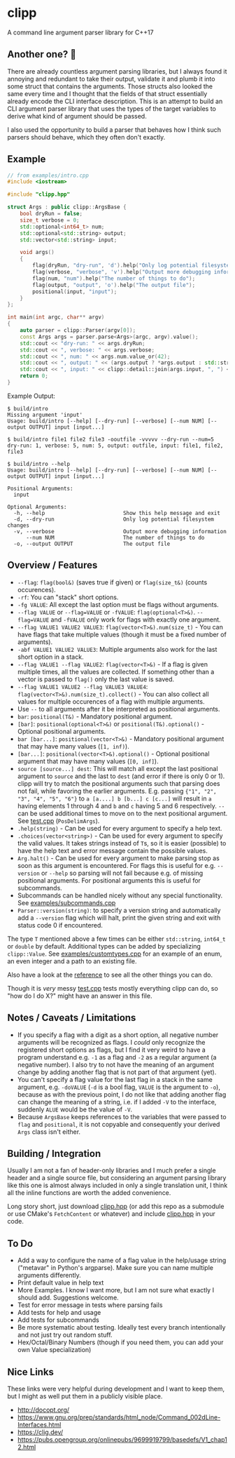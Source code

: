 # clipp
A command line argument parser library for C++17

## Another one? 🤨
There are already countless argument parsing libraries, but I always found it annoying and redundant to take their output, validate it and plumb it into some struct that contains the arguments. Those structs also looked the same every time and I thought that the fields of that struct essentially already encode the CLI interface description. This is an attempt to build an CLI argument parser library that uses the types of the target variables to derive what kind of argument should be passed.

I also used the opportunity to build a parser that behaves how I think such parsers should behave, which they often don't exactly.

## Example
```cpp
// from examples/intro.cpp
#include <iostream>

#include "clipp.hpp"

struct Args : public clipp::ArgsBase {
    bool dryRun = false;
    size_t verbose = 0;
    std::optional<int64_t> num;
    std::optional<std::string> output;
    std::vector<std::string> input;

    void args()
    {
        flag(dryRun, "dry-run", 'd').help("Only log potential filesystem changes");
        flag(verbose, "verbose", 'v').help("Output more debugging information");
        flag(num, "num").help("The number of things to do");
        flag(output, "output", 'o').help("The output file");
        positional(input, "input");
    }
};

int main(int argc, char** argv)
{
    auto parser = clipp::Parser(argv[0]);
    const Args args = parser.parse<Args>(argc, argv).value();
    std::cout << "dry-run: " << args.dryRun;
    std::cout << ", verbose: " << args.verbose;
    std::cout << ", num: " << args.num.value_or(42);
    std::cout << ", output: " << (args.output ? *args.output : std::string("<none>"));
    std::cout << ", input: " << clipp::detail::join(args.input, ", ") << std::endl;
    return 0;
}
```

Example Output:

```shell
$ build/intro
Missing argument 'input'
Usage: build/intro [--help] [--dry-run] [--verbose] [--num NUM] [--output OUTPUT] input [input...]

$ build/intro file1 file2 file3 -ooutfile -vvvvv --dry-run --num=5
dry-run: 1, verbose: 5, num: 5, output: outfile, input: file1, file2, file3

$ build/intro --help
Usage: build/intro [--help] [--dry-run] [--verbose] [--num NUM] [--output OUTPUT] input [input...]

Positional Arguments:
  input

Optional Arguments:
  -h, --help                         Show this help message and exit
  -d, --dry-run                      Only log potential filesystem changes
  -v, --verbose                      Output more debugging information
      --num NUM                      The number of things to do
  -o, --output OUTPUT                The output file
```

## Overview / Features
* `--flag`: `flag(bool&)` (saves true if given) or `flag(size_t&)` (counts occurences).
* `-rf`: You can "stack" short options.
* `-fg VALUE`: All except the last option must be flags without arguments.
* `--flag VALUE` or `--flag=VALUE` or `-fVALUE`: `flag(optional<T>&)`. `--flag=VALUE` and `-fVALUE` only work for flags with exactly one argument.
* `--flag VALUE1 VALUE2 VALUE3`: `flag(vector<T>&).num(size_t)` - You can have flags that take multiple values (though it must be a fixed number of arguments).
* `-abf VALUE1 VALUE2 VALUE3`: Multiple arguments also work for the last short option in a stack.
* `--flag VALUE1 --flag VALUE2`: `flag(vector<T>&)` - If a flag is given multiple times, all the values are collected. If something other than a vector is passed to `flag()` only the last value is saved.
* `--flag VALUE1 VALUE2 --flag VALUE3 VALUE4`: `flag(vector<T>&).num(size_t).collect()` - You can also collect all values for multiple occurences of a flag with multiple arguments.
* Use `--` to all arguments after it be interpreted as positional arguments.
* `bar`: `positional(T&)` - Mandatory positional argument.
* `[bar]`: `positional(optional<T>&)` or `positional(T&).optional()` - Optional positional arguments.
* `bar [bar...]`: `positional(vector<T>&)` - Mandatory positional argument that may have many values (`[1, inf)`).
* `[bar...]`: `positional(vector<T>&).optional()` - Optional positional argument that may have many values (`[0, inf]`).
* `source [source...] dest`: This will match all except the last positional argument to `source` and the last to `dest` (and error if there is only 0 or 1). clipp will try to match the positional arguments such that parsing does not fail, while favoring the earlier arguments. E.g. passing `{"1", "2", "3", "4", "5", "6"}` to `a [a....] b [b...] c [c...]` will result in `a` having elements 1 through 4 and `b` and `c` having 5 and 6 respectively. `--` can be used additional times to move on to the next positional argument. See [test.cpp](./test.cpp) (`PosDelimArgs`).
* `.help(string)` - Can be used for every argument to specify a help text.
* `.choices(vector<string>)` - Can be used for every argument to specify the valid values. It takes strings instead of `T`s, so it is easier (possible) to have the help text and error message contain the possible values.
* `Arg.halt()` - Can be used for every argument to make parsing stop as soon as this argument is encountered. For flags this is useful for e.g. `--version` or `--help` so parsing will not fail because e.g. of missing positional arguments. For positional arguments this is useful for subcommands.
* Subcommands can be handled nicely without any special functionality. See [examples/subcommands.cpp](./examples/subcommands.cpp)
* `Parser::version(string)`: to specify a version string and automatically add a `--version` flag which will halt, print the given string and exit with status code 0 if encountered.

The type `T` mentioned above a few times can be either `std::string`, `int64_t` or `double` by default. Additional types can be added by specializing `clipp::Value`. See [examples/customtypes.cpp](./examples/customtypes.cpp) for an example of an enum, an even integer and a path to an existing file.

Also have a look at the [reference](./reference.md) to see all the other things you can do.

Though it is *very* messy [test.cpp](./test.cpp) tests mostly everything clipp can do, so "how do I do X?" might have an answer in this file.

## Notes / Caveats / Limitations
* If you specify a flag with a digit as a short option, all negative number arguments will be recognized as flags. I *could* only recognize the registered short options as flags, but I find it very weird to have a program understand e.g. `-1` as a flag and `-2` as a regular argument (a negative number). I also try to not have the meaning of an argument change by adding another flag that is not part of that argument (yet).
* You can't specify a flag value for the last flag in a stack in the same argument, e.g. `-doVALUE` (`-d` is a bool flag, `VALUE` is the argument to `-o`), because as with the previous point, I do not like that adding another flag can change the meaning of a string, i.e. if I added `-V` to the interface, suddenly `ALUE` would be the value of `-V`.
* Because `ArgsBase` keeps references to the variables that were passed to `flag` and `positional`, it is not copyable and consequently your derived `Args` class isn't either.

## Building / Integration
Usually I am not a fan of header-only libraries and I much prefer a single header and a single source file, but considering an argument parsing library like this one is almost always included in only a single translation unit, I think all the inline functions are worth the added convenience.

Long story short, just download [clipp.hpp](./clipp.hpp) (or add this repo as a submodule or use CMake's `FetchContent` or whatever) and include [clipp.hpp](./clipp.hpp) in your code.

## To Do
* Add a way to configure the name of a flag value in the help/usage string ("metavar" in Python's argparse). Make sure you can name multiple arguments differently.
* Print default value in help text
* More Examples. I know I want more, but I am not sure what exactly I should add. Suggestions welcome.
* Test for error message in tests where parsing fails
* Add tests for help and usage
* Add tests for subcommands
* Be more systematic about testing. Ideally test every branch intentionally and not just try out random stuff.
* Hex/Octal/Binary Numbers (though if you need them, you can add your own Value specialization)

## Nice Links
These links were very helpful during development and I want to keep them, but I might as well put them in a publicly visible place.
* http://docopt.org/
* https://www.gnu.org/prep/standards/html_node/Command_002dLine-Interfaces.html
* https://clig.dev/
* https://pubs.opengroup.org/onlinepubs/9699919799/basedefs/V1_chap12.html
